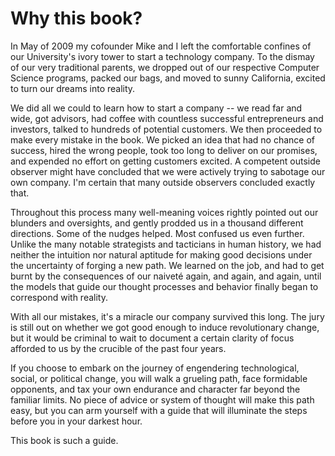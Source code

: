 # Why this book? #

In May of 2009 my cofounder Mike and I left the comfortable confines
of our University's ivory tower to start a technology company. To the
dismay of our very traditional parents, we dropped out of our
respective Computer Science programs, packed our bags, and moved to
sunny California, excited to turn our dreams into reality.

We did all we could to learn how to start a company -- we read far and
wide, got advisors, had coffee with countless successful entrepreneurs
and investors, talked to hundreds of potential customers. We then
proceeded to make every mistake in the book. We picked an idea that
had no chance of success, hired the wrong people, took too long to
deliver on our promises, and expended no effort on getting customers
excited. A competent outside observer might have concluded that we
were actively trying to sabotage our own company. I'm certain that
many outside observers concluded exactly that.

Throughout this process many well-meaning voices rightly pointed out
our blunders and oversights, and gently prodded us in a thousand
different directions. Some of the nudges helped. Most confused us even
further. Unlike the many notable strategists and tacticians in human
history, we had neither the intuition nor natural aptitude for making
good decisions under the uncertainty of forging a new path. We learned
on the job, and had to get burnt by the consequences of our naiveté
again, and again, and again, until the models that guide our thought
processes and behavior finally began to correspond with reality.

With all our mistakes, it's a miracle our company survived this
long. The jury is still out on whether we got good enough to induce
revolutionary change, but it would be criminal to wait to document a
certain clarity of focus afforded to us by the crucible of the past
four years.

If you choose to embark on the journey of engendering technological,
social, or political change, you will walk a grueling path, face
formidable opponents, and tax your own endurance and character far
beyond the familiar limits. No piece of advice or system of thought
will make this path easy, but you can arm yourself with a guide that
will illuminate the steps before you in your darkest hour.

This book is such a guide.
